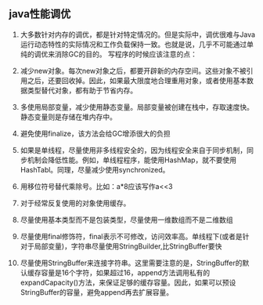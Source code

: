 ## java性能调优

1. 大多数针对内存的调优，都是针对特定情况的。但是实际中，调优很难与Java运行动态特性的实际情况和工作负载保持一致。也就是说，几乎不可能通过单纯的调优来消除GC的目的。
写程序的时候应该注意的点：

2. 减少new对象。每次new对象之后，都要开辟新的内存空间。这些对象不被引用之后，还要回收掉。因此，如果最大限度地合理重用对象，或者使用基本数据类型替代对象，都有助于节省内存。

3. 多使用局部变量，减少使用静态变量。局部变量被创建在栈中，存取速度快。静态变量则是存储在堆内存中。

4. 避免使用finalize，该方法会给GC增添很大的负担

5. 如果是单线程，尽量使用非多线程安全的，因为线程安全来自于同步机制，同步机制会降低性能。例如，单线程程序，能使用HashMap，就不要使用HashTabl。同理，尽量减少使用synchronized。

6. 用移位符号替代乘除号。比如：a*8应该写作a<<3

7. 对于经常反复使用的对象使用缓存。

8. 尽量使用基本类型而不是包装类型，尽量使用一维数组而不是二维数组

9. 尽量使用final修饰符，final表示不可修改，访问效率高。单线程下(或者是针对于局部变量)，字符串尽量使用StringBuilder,比StringBuffer要快

10. 尽量使用StringBuffer来连接字符串。这里需要注意的是，StringBuffer的默认缓存容量是16个字符，如果超过16，append方法调用私有的expandCapacity()方法，来保证足够的缓存容量。因此，如果可以预设StringBuffer的容量，避免append再去扩展容量。
